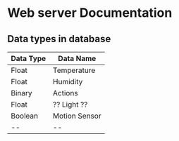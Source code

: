# Web server Documentation

## Data types in database
|Data Type| Data Name |
|--|--|
| Float | Temperature |
| Float | Humidity |
| Binary | Actions |
| Float | ?? Light ?? |
| Boolean | Motion Sensor|
|--|--|